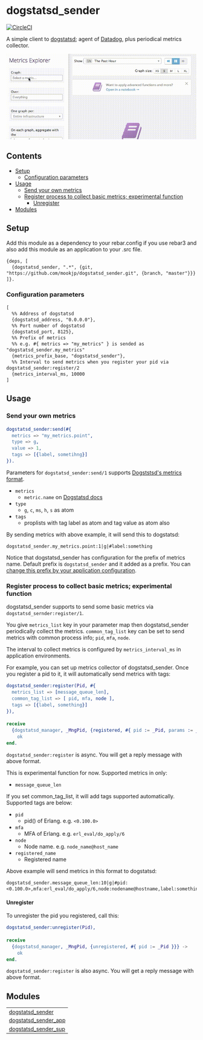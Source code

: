dogstatsd_sender
================================================================================

[![CircleCI](https://circleci.com/gh/mookjp/dogstatsd_sender/tree/master.svg?style=svg&circle-token=de845802556fbe80fdd67b01efdaaf238478d500)](https://circleci.com/gh/mookjp/dogstatsd_sender/tree/master)

A simple client to [dogstatsd](https://docs.datadoghq.com/guides/dogstatsd/); agent of [Datadog](https://www.datadoghq.com/), plus periodical metrics collector.

<img src="doc/img/dd_animated.gif">

<!-- START doctoc generated TOC please keep comment here to allow auto update -->
<!-- DON'T EDIT THIS SECTION, INSTEAD RE-RUN doctoc TO UPDATE -->
## Contents

- [Setup](#setup)
  - [Configuration parameters](#configuration-parameters)
- [Usage](#usage)
  - [Send your own metrics](#send-your-own-metrics)
  - [Register process to collect basic metrics; experimental function](#register-process-to-collect-basic-metrics-experimental-function)
    - [Unregister](#unregister)
- [Modules](#modules)

<!-- END doctoc generated TOC please keep comment here to allow auto update -->

## Setup

Add this module as a dependency to your rebar.config if you use rebar3
and also add this module as an application to your .src file.

```
{deps, [
  {dogstatsd_sender, ".*", {git, "https://github.com/mookjp/dogstatsd_sender.git", {branch, "master"}}}
]}.
```

### Configuration parameters

```
[
  %% Address of dogstatsd
  {dogstatsd_address, "0.0.0.0"},
  %% Port number of dogstatsd
  {dogstatsd_port, 8125},
  %% Prefix of metrics
  %% e.g. #{ metrics => "my_metrics" } is sended as "dogstatsd_sender.my_metrics"
  {metrics_prefix_base, "dogstatsd_sender"},
  %% Interval to send metrics when you register your pid via dogstatsd_sender:register/2
  {metrics_interval_ms, 10000
]
```

## Usage

### Send your own metrics

```erlang
dogstatsd_sender:send(#{
  metrics => "my_metrics.point",
  type => g,
  value => 1,
  tags => [{label, sometihng}]
}).
```

Parameters for `dogstatsd_sender:send/1` supports [Dogststsd's metrics format](https://docs.datadoghq.com/guides/dogstatsd/#datagram-format).

* `metrics`
    * `metric.name` on [Dogstatsd docs](https://docs.datadoghq.com/guides/dogstatsd/#datagram-format)
* `type`
    * `g`, `c`, `ms`, `h`, `s` as atom
* `tags`
    * proplists with tag label as atom and tag value as atom also


By sending metrics with above example, it will send this to dogstatsd:

```
dogstatsd_sender.my_metrics.point:1|g|#label:something
```

Notice that dogstatsd_sender has configuration for the prefix of metrics name. Default prefix is `dogstatsd_sender` and it added as a prefix.
You can [change this prefix by your application configuration](#configuration-parameters).

### Register process to collect basic metrics; experimental function

dogstatsd_sender supports to send some basic metrics via `dogstatsd_sernder:register/1`.


You give `metrics_list` key in your parameter map then dogstatsd_sender periodically collect the metrics.
`common_tag_list` key can be set to send metrics with common process info; `pid`, `mfa`, `node`.


The interval to collect metrics is configured by `metrics_interval_ms` in application environments.


For example, you can set up metrics collector of dogstatsd_sender. Once you register a pid to it, it will automatically send metrics with tags:

```erlang
dogstatsd_sender:register(Pid, #{
  metrics_list => [message_queue_len],
  common_tag_list => [ pid, mfa, node ],
  tags => [{label, something}]
}),

receive 
  {dogstatsd_manager, _MngPid, {registered, #{ pid := _Pid, params := _RegisteredParams }}} ->
    ok
end.
```

`dogstatsd_sender:register` is async. You will get a reply message with above format.


This is experimental function for now. Supported metrics in only:

* `message_queue_len`


If you set common_tag_list, it will add tags supported automatically. Supported tags are below:

* `pid`
    * pid() of Erlang. e.g. `<0.100.0>`
* `mfa`
    * MFA of Erlang. e.g. `erl_eval/do_apply/6`
* `node`
    * Node name. e.g. `node_name@host_name`
* `registered_name`
    * Registered name


Above example will send metrics in this format to dogstatsd:

```
dogstatsd_sender.message_queue_len:10|g|#pid:<0.100.0>,mfa:erl_eval/do_apply/6,node:nodename@hostname,label:something
```

#### Unregister

To unregister the pid you registered, call this:

```erlang
dogstatsd_sender:unregister(Pid),

receive 
  {dogstatsd_manager, _MngPid, {unregistered, #{ pid := _Pid }}} ->
    ok
end.
```

`dogstatsd_sender:register` is also async. You will get a reply message with above format.

## Modules

<table width="100%" border="0" summary="list of modules">
<tr><td><a href="http://github.com/mookjp/dogstatsd_sender/blob/master/doc/dogstatsd_sender.md" class="module">dogstatsd_sender</a></td></tr>
<tr><td><a href="http://github.com/mookjp/dogstatsd_sender/blob/master/doc/dogstatsd_sender_app.md" class="module">dogstatsd_sender_app</a></td></tr>
<tr><td><a href="http://github.com/mookjp/dogstatsd_sender/blob/master/doc/dogstatsd_sender_sup.md" class="module">dogstatsd_sender_sup</a></td></tr></table>

